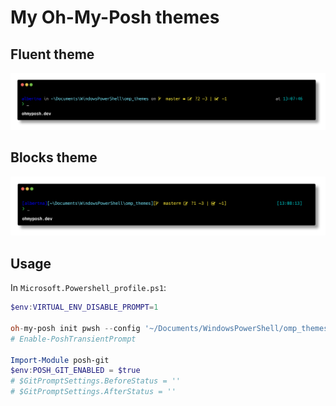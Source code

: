 # My Oh-My-Posh themes

## Fluent theme

![fluent](./img/fluent.png)

## Blocks theme

![blocks](./img/blocks.png)

## Usage

In `Microsoft.Powershell_profile.ps1`:

```Powershell
$env:VIRTUAL_ENV_DISABLE_PROMPT=1

oh-my-posh init pwsh --config '~/Documents/WindowsPowerShell/omp_themes/fluent.json' | Invoke-Expression
# Enable-PoshTransientPrompt

Import-Module posh-git
$env:POSH_GIT_ENABLED = $true
# $GitPromptSettings.BeforeStatus = ''
# $GitPromptSettings.AfterStatus = ''
```
